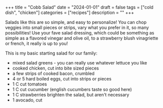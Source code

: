 ﻿+++
title = "Cobb Salad"
date = "2024-01-01"
draft = false
tags = ["cold dish", "chicken"]
categories = ["recipes"]
description = ""
+++

Salads like this are so simple, and easy to personalize! You can chop veggies into small pieces or strips, vary what you prefer in it, so many possibilities! Use your fave salad dressing, which could be something as simple as a flavored vinegar and olive oil, to a strawberry blush vinagriette or french, it really is up to you!

This is my basic starting salad for our family:

* mixed salad greens - you can really use whatever lettuce you like
* cooked chicken, cut into bite sized pieces
* a few strips of cooked bacon, crumbled
* 4 or 5 hard boiled eggs, cut into strips or pieces
* 1 C cut tomatoes
* 1 C cut cucumber (english cucumbers taste so good here)
* 1 C strawberries brighten the salad, but aren't necessary
* 1 avocado, cut